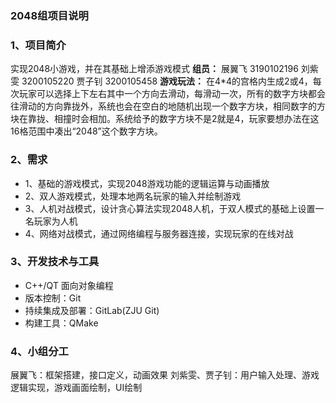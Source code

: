 ### 2048组项目说明 ###
### 1、项目简介 ###
实现2048小游戏，并在其基础上增添游戏模式
**组员：**
展翼飞 3190102196
刘紫雯 3200105220
贾子钊 3200105458
**游戏玩法：**
在4\*4的宫格内生成2或4，每次玩家可以选择上下左右其中一个方向去滑动，每滑动一次，所有的数字方块都会往滑动的方向靠拢外，系统也会在空白的地随机出现一个数字方块，相同数字的方块在靠拢、相撞时会相加。系统给予的数字方块不是2就是4，玩家要想办法在这16格范围中凑出“2048”这个数字方块。

### 2、需求 ###
* 1、基础的游戏模式，实现2048游戏功能的逻辑运算与动画播放
* 2、双人游戏模式，处理本地两名玩家的输入并绘制游戏
* 3、人机对战模式，设计贪心算法实现2048人机，于双人模式的基础上设置一名玩家为人机
* 4、网络对战模式，通过网络编程与服务器连接，实现玩家的在线对战

### 3、开发技术与工具 ###
* C++/QT 面向对象编程
* 版本控制：Git
* 持续集成及部署：GitLab(ZJU Git)
* 构建工具：QMake

### 4、小组分工 ###
展翼飞：框架搭建，接口定义，动画效果
刘紫雯、贾子钊：用户输入处理、游戏逻辑实现，游戏画面绘制，UI绘制



